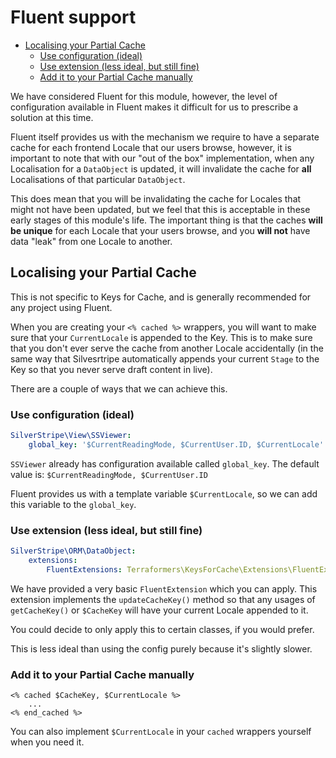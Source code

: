 # Fluent support

* [Localising your Partial Cache](#localising-your-partial-cache)
    * [Use configuration (ideal)](#use-configuration-ideal)
    * [Use extension (less ideal, but still fine)](#use-extension-less-ideal-but-still-fine)
    * [Add it to your Partial Cache manually](#add-it-to-your-partial-cache-manually)

We have considered Fluent for this module, however, the level of configuration available in Fluent makes it difficult
for us to prescribe a solution at this time.

Fluent itself provides us with the mechanism we require to have a separate cache for each frontend Locale that our users
browse, however, it is important to note that with our "out of the box" implementation, when any Localisation for
a `DataObject` is updated, it will invalidate the cache for **all** Localisations of that particular `DataObject`.

This does mean that you will be invalidating the cache for Locales that might not have been updated, but we feel that
this is acceptable in these early stages of this module's life. The important thing is that the caches **will be
unique** for each Locale that your users browse, and you **will not** have data "leak" from one Locale to another.

## Localising your Partial Cache

This is not specific to Keys for Cache, and is generally recommended for any project using Fluent.

When you are creating your `<% cached %>` wrappers, you will want to make sure that your `CurrentLocale` is appended to
the Key. This is to make sure that you don't ever serve the cache from another Locale accidentally (in the same way that
Silvesrtripe automatically appends your current `Stage` to the Key so that you never serve draft content in live).

There are a couple of ways that we can achieve this.

### Use configuration (ideal)

```yaml
SilverStripe\View\SSViewer:
    global_key: '$CurrentReadingMode, $CurrentUser.ID, $CurrentLocale'
```

`SSViewer` already has configuration available called `global_key`. The default value is:
`$CurrentReadingMode, $CurrentUser.ID`

Fluent provides us with a template variable `$CurrentLocale`, so we can add this variable to the `global_key`.

### Use extension (less ideal, but still fine)

```yaml
SilverStripe\ORM\DataObject:
    extensions:
        FluentExtensions: Terraformers\KeysForCache\Extensions\FluentExtension
```

We have provided a very basic `FluentExtension` which you can apply. This extension implements the `updateCacheKey()`
method so that any usages of `getCacheKey()` or `$CacheKey` will have your current Locale appended to it.

You could decide to only apply this to certain classes, if you would prefer.

This is less ideal than using the config purely because it's slightly slower.

### Add it to your Partial Cache manually

```silverstripe
<% cached $CacheKey, $CurrentLocale %>
    ...
<% end_cached %>
```

You can also implement `$CurrentLocale` in your `cached` wrappers yourself when you need it.
